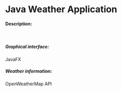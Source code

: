 <h1>Java Weather Application</h1>
<h4>Description: </h4><br>
<h5>Graphical interface:</h5> JavaFX
<h5>Weather information:</h5> OpenWeatherMap API
